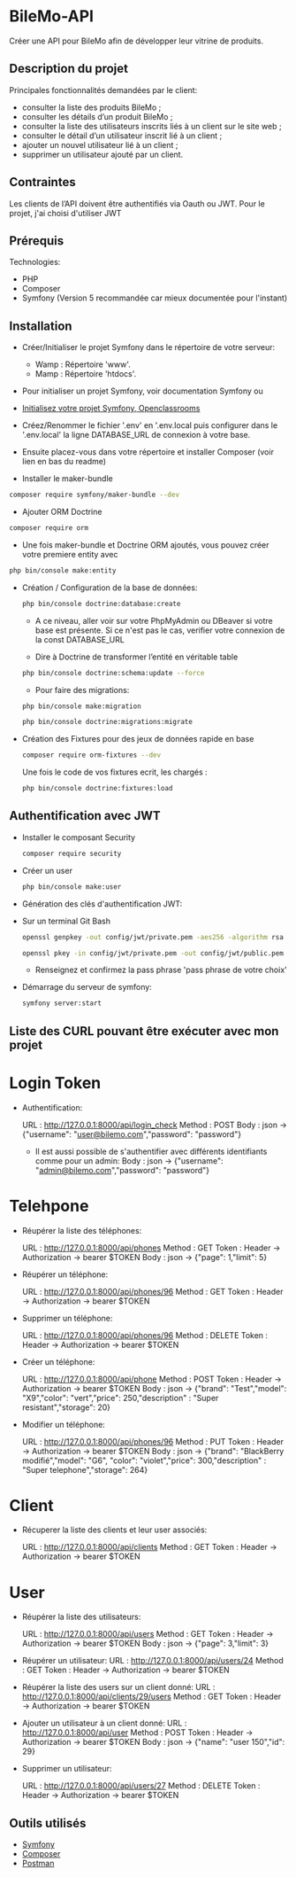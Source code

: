 # BileMo-API
Créer une API pour BileMo afin de développer leur vitrine de produits.


## Description du projet

Principales fonctionnalités demandées par le client:

  * consulter la liste des produits BileMo ;
  * consulter les détails d’un produit BileMo ;
  * consulter la liste des utilisateurs inscrits liés à un client sur le site web ;
  * consulter le détail d’un utilisateur inscrit lié à un client ;
  * ajouter un nouvel utilisateur lié à un client ;
  * supprimer un utilisateur ajouté par un client.
  

## Contraintes

Les clients de l’API doivent être authentifiés via Oauth ou JWT.
Pour le projet, j'ai choisi d'utiliser JWT


## Prérequis

Technologies: 
- PHP
- Composer
- Symfony (Version 5 recommandée car mieux documentée pour l'instant)

## Installation

  * Créer/Initialiser le projet Symfony dans le répertoire de votre serveur:
      * Wamp : Répertoire 'www'.
      * Mamp : Répertoire 'htdocs'.

  * Pour initialiser un projet Symfony, voir documentation Symfony ou 
  * [Initialisez votre projet Symfony, Openclassrooms](https://openclassrooms.com/fr/courses/7709361-construisez-une-api-rest-avec-symfony/7795085-initialisez-votre-projet-symfony)
      
  * Créez/Renommer le fichier '.env' en '.env.local puis configurer dans le '.env.local' la ligne DATABASE_URL de connexion à votre base.
  
  * Ensuite placez-vous dans votre répertoire et installer Composer (voir lien en bas du readme)

  * Installer le maker-bundle
  ```bash
  composer require symfony/maker-bundle --dev
  ```

  * Ajouter ORM Doctrine
  ```bash
  composer require orm
  ```

  * Une fois maker-bundle et Doctrine ORM ajoutés, vous pouvez créer votre premiere entity avec 
  ```bash
  php bin/console make:entity
  ```
  
    
* Création / Configuration de la base de données:

    ```bash
    php bin/console doctrine:database:create
    ```
    * A ce niveau, aller voir sur votre PhpMyAdmin ou DBeaver si votre base est présente. Si ce n'est pas le cas, verifier votre connexion de la const DATABASE_URL


    * Dire à Doctrine de transformer l’entité en véritable table
    ```bash
    php bin/console doctrine:schema:update --force
    ```


    * Pour faire des migrations: 
    ```bash
    php bin/console make:migration
    ```

    ```bash
    php bin/console doctrine:migrations:migrate
    ```
    
* Création des Fixtures pour des jeux de données rapide en base
    ```bash
    composer require orm-fixtures --dev
    ```

    Une fois le code de vos fixtures ecrit, les chargés :


    ```bash
    php bin/console doctrine:fixtures:load 
    ```

    

## Authentification avec JWT
* Installer le composant Security
    ```bash
    composer require security
    ```
* Créer un user 
    ```bash
    php bin/console make:user
    ```
    

* Génération des clés d'authentification JWT:

* Sur un terminal Git Bash

    ```bash
    openssl genpkey -out config/jwt/private.pem -aes256 -algorithm rsa -pkeyopt rsa_keygen_bits:4096 
    ```
    
    ```bash
    openssl pkey -in config/jwt/private.pem -out config/jwt/public.pem -pubout
    ```
    
    * Renseignez et confirmez la pass phrase 'pass phrase de votre choix'  
    
    
* Démarrage du serveur de symfony:

    ```bash
    symfony server:start
    ```


## Liste des CURL pouvant être exécuter avec mon projet

# Login Token 
* Authentification:

    URL : http://127.0.0.1:8000/api/login_check
    Method : POST
    Body : json → {"username": "user@bilemo.com","password": "password"}

    * Il est aussi possible de s'authentifier avec différents identifiants comme pour un admin:
      Body : json → {"username": "admin@bilemo.com","password": "password"}

# Telehpone  

* Réupérer la liste des téléphones:

    URL : http://127.0.0.1:8000/api/phones
    Method : GET
    Token : Header → Authorization → bearer $TOKEN
    Body : json → {"page": 1,"limit": 5}


* Réupérer un téléphone:

    URL : http://127.0.0.1:8000/api/phones/96
    Method : GET
    Token : Header → Authorization → bearer $TOKEN

* Supprimer un téléphone:

    URL : http://127.0.0.1:8000/api/phones/96
    Method : DELETE
    Token : Header → Authorization → bearer $TOKEN

* Créer un téléphone:

    URL : http://127.0.0.1:8000/api/phone
    Method : POST
    Token : Header → Authorization → bearer $TOKEN
    Body : json → {"brand": "Test","model": "X9","color": "vert","price": 250,"description" : "Super resistant","storage": 20}

* Modifier un téléphone:

    URL : http://127.0.0.1:8000/api/phones/96
    Method : PUT
    Token : Header → Authorization → bearer $TOKEN
    Body : json → {"brand": "BlackBerry modifié","model": "G6", "color": "violet","price": 300,"description" : "Super telephone","storage": 264}


# Client

* Récuperer la liste des clients et leur user associés:

    URL : http://127.0.0.1:8000/api/clients
    Method : GET
    Token : Header → Authorization → bearer $TOKEN


# User

* Réupérer la liste des utilisateurs:

    URL : http://127.0.0.1:8000/api/users
    Method : GET
    Token : Header → Authorization → bearer $TOKEN
    Body : json → {"page": 3,"limit": 3}


* Réupérer un utilisateur:
    URL : http://127.0.0.1:8000/api/users/24
    Method : GET
    Token : Header → Authorization → bearer $TOKEN
    
* Réupérer la liste des users sur un client donné:
    URL : http://127.0.0.1:8000/api/clients/29/users
    Method : GET
    Token : Header → Authorization → bearer $TOKEN
    

* Ajouter un utilisateur à un client donné:
    URL : http://127.0.0.1:8000/api/user
    Method : POST
    Token : Header → Authorization → bearer $TOKEN
    Body : json → {"name": "user 150","id": 29}
    
    
* Supprimer un utilisateur:

    URL : http://127.0.0.1:8000/api/users/27
    Method : DELETE
    Token : Header → Authorization → bearer $TOKEN

## Outils utilisés

  * [Symfony](https://symfony.com/)
  * [Composer](https://getcomposer.org/)
  * [Postman](https://www.getpostman.com/)
  
  